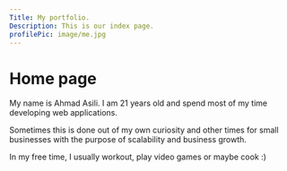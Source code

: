 ```yaml
---
Title: My portfolio.
Description: This is our index page.
profilePic: image/me.jpg
---
```


Home page
==========================

My name is Ahmad Asili. I am 21 years old and spend most of my time developing web applications.

Sometimes this is done out of my own curiosity and other times for small businesses with the purpose of scalability and business growth.

In my free time, I usually workout, play video games or maybe cook :)
